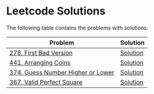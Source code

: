 Leetcode Solutions
==================

The following table contains the problems with solutions:

| Problem | Solution |
| --- | --- |
| [278. First Bad Version](https://leetcode.com/problems/first-bad-version/) | [Solution](solutions/278_First_Bad_Version) |
| [441. Arranging Coins](https://leetcode.com/problems/arranging-coins/) | [Solution](solutions/441_Arranging_Coins) |
| [374. Guess Number Higher or Lower](https://leetcode.com/problems/guess-number-higher-or-lower/description/) | [Solution](solutions/374_Guess_Number_Higher_or_Lower) |
| [367. Valid Perfect Square](https://leetcode.com/problems/valid-perfect-square/description/) | [Solution](solutions/367_Valid_Perfect_Square) |

